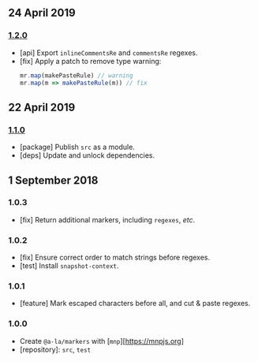 ## 24 April 2019

### [1.2.0](https://github.com/a-la/markers/compare/v1.1.0...v1.2.0)

- [api] Export `inlineCommentsRe` and `commentsRe` regexes.
- [fix] Apply a patch to remove type warning:
    ```js
    mr.map(makePasteRule) // warning
    mr.map(m => makePasteRule(m)) // fix
    ```

## 22 April 2019

### [1.1.0](https://github.com/a-la/markers/compare/v1.0.3...v1.1.0)

- [package] Publish `src` as a module.
- [deps] Update and unlock dependencies.

## 1 September 2018

### 1.0.3

- [fix] Return additional markers, including `regexes`, _etc_.

### 1.0.2

- [fix] Ensure correct order to match strings before regexes.
- [test] Install `snapshot-context`.

### 1.0.1

- [feature] Mark escaped characters before all, and cut & paste regexes.

### 1.0.0

- Create `@a-la/markers` with [`mnp`][https://mnpjs.org]
- [repository]: `src`, `test`